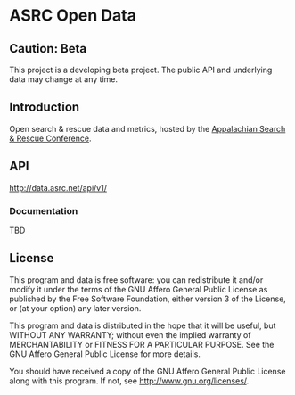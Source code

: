 ASRC Open Data
==============

Caution: Beta
-------------

This project is a developing beta project. The public API and underlying data may change at any time.

Introduction
------------

Open search & rescue data and metrics, hosted by the [Appalachian Search & Rescue Conference](http://www.asrc.net/).

API
---

http://data.asrc.net/api/v1/

### Documentation

TBD

License
-------

This program and data is free software: you can redistribute it and/or modify it under the terms of the GNU Affero General Public License as published by the Free Software Foundation, either version 3 of the License, or (at your option) any later version.

This program and data is distributed in the hope that it will be useful, but WITHOUT ANY WARRANTY; without even the implied warranty of MERCHANTABILITY or FITNESS FOR A PARTICULAR PURPOSE. See the GNU Affero General Public License for more details.

You should have received a copy of the GNU Affero General Public License along with this program. If not, see http://www.gnu.org/licenses/.